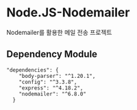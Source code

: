 # Node.JS-Nodemailer

Nodemailer를 활용한 메일 전송 프로젝트

## Dependency Module

```
"dependencies": {
    "body-parser": "^1.20.1",
    "config": "^3.3.8",
    "express": "^4.18.2",
    "nodemailer": "^6.8.0"
  }
```
